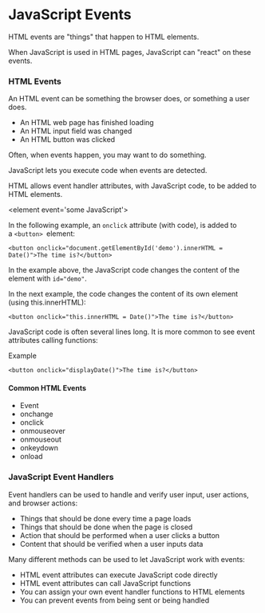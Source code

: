 # JavaScript Events


HTML events are "things" that happen to HTML elements.

When JavaScript is used in HTML pages, JavaScript can "react" on these events.


### HTML Events

An HTML event can be something the browser does, or something a user does.

- An HTML web page has finished loading
- An HTML input field was changed
- An HTML button was clicked

Often, when events happen, you may want to do something.

JavaScript lets you execute code when events are detected.

HTML allows event handler attributes, with JavaScript code, to be added to HTML elements.

<element event='some JavaScript'>



In the following example, an `onclick` attribute (with code), is added to a `<button> `element:


`<button onclick="document.getElementById('demo').innerHTML = Date()">The time is?</button>`


In the example above, the JavaScript code changes the content of the element with `id="demo"`.

In the next example, the code changes the content of its own element (using this.innerHTML):


`<button onclick="this.innerHTML = Date()">The time is?</button>`

JavaScript code is often several lines long. It is more common to see event attributes calling functions:

Example

`<button onclick="displayDate()">The time is?</button>`




#### Common HTML Events

- Event
- onchange
- onclick
- onmouseover
- onmouseout
- onkeydown
- onload


### JavaScript Event Handlers

Event handlers can be used to handle and verify user input, user actions, and browser actions:

- Things that should be done every time a page loads
- Things that should be done when the page is closed
- Action that should be performed when a user clicks a button
- Content that should be verified when a user inputs data


Many different methods can be used to let JavaScript work with events:

- HTML event attributes can execute JavaScript code directly
- HTML event attributes can call JavaScript functions
- You can assign your own event handler functions to HTML elements
- You can prevent events from being sent or being handled

